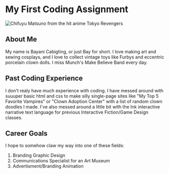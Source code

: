 # My First Coding Assignment
![Chifuyu Matsuno from the hit anime Tokyo Revengers](chifuyu.gif)
## About Me
My name is Bayani Cabigting, or just Bay for short. I love making art and sewing cosplays, and I love to collect vintage toys like Furbys and eccentric porcelain clown dolls. I miss Munch's Make Believe Band every day.
## Past Coding Experience
I don't realy have much experience with coding. I have messed around with suuuper basic html and css to make silly single-page sites like "My Top 5 Favorite Vampires" or "Clown Adoption Center" with a list of random clown doodles I made. I've also messed around a little bit with the Ink interactive narrative text language for previous Interactive Fiction/Game Design classes.
## Career Goals
I hope to somehow claw my way into one of these fields:
1. Branding Graphic Design
2. Communications Specialist for an Art Museum
3. Advertisment/Branding Animation
